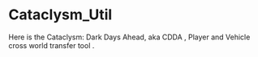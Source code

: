 # Cataclysm_Util
Here is the Cataclysm: Dark Days Ahead, aka CDDA , Player and Vehicle cross world transfer tool . 
